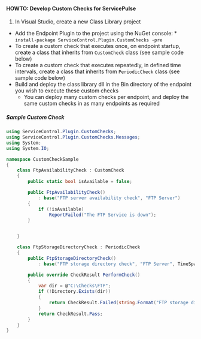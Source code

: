 #### HOWTO: Develop Custom Checks for ServicePulse

1. In Visual Studio, create a new Class Library project 
* Add the Endpoint Plugin to the project using the NuGet console: 
      * ```install-package ServiceControl.Plugin.CustomChecks -pre```
* To create a custom check that executes once, on endpoint startup, create a class that inherits from ```CustomCheck``` class (see sample code below)
* To create a custom check that executes repeatedly, in defined time intervals, create a class that inherits from ```PeriodicCheck``` class (see sample code below)
* Build and deploy the class library dll in the Bin directory of the endpoint you wish to execute these custom checks
   * You can deploy many custom checks per endpoint, and deploy the same custom checks in as many endpoints as required 

##### Sample Custom Check

```C#
using ServiceControl.Plugin.CustomChecks;
using ServiceControl.Plugin.CustomChecks.Messages;
using System;
using System.IO;

namespace CustomCheckSample
{
    class FtpAvailabilityCheck : CustomCheck
    {
        public static bool isAvailable = false;

        public FtpAvailabilityCheck()
            : base("FTP server availability check", "FTP Server") 
        {
            if (!isAvailable) 
                ReportFailed("The FTP Service is down");
        }


    }

    class FtpStorageDirectoryCheck : PeriodicCheck
    {
        public FtpStorageDirectoryCheck() 
            : base("FTP storage directory check", "FTP Server", TimeSpan.FromSeconds(5)){}

        public override CheckResult PerformCheck()
        {
            var dir = @"C:\Checks\FTP";
            if (!Directory.Exists(dir))
            {
                return CheckResult.Failed(string.Format("FTP storage directory '{0}' does not exist", dir));                
            }
            return CheckResult.Pass;
        }
    }
}
```